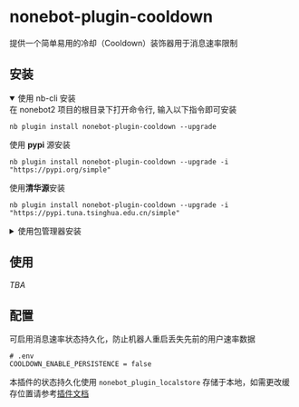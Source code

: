 # nonebot-plugin-cooldown

提供一个简单易用的冷却（Cooldown）装饰器用于消息速率限制

## 安装

<details open>
<summary>使用 nb-cli 安装</summary>
在 nonebot2 项目的根目录下打开命令行, 输入以下指令即可安装

    nb plugin install nonebot-plugin-cooldown --upgrade
使用 **pypi** 源安装

    nb plugin install nonebot-plugin-cooldown --upgrade -i "https://pypi.org/simple"
使用**清华源**安装

    nb plugin install nonebot-plugin-cooldown --upgrade -i "https://pypi.tuna.tsinghua.edu.cn/simple"


</details>

<details>
<summary>使用包管理器安装</summary>
在 nonebot2 项目的插件目录下, 打开命令行, 根据你使用的包管理器, 输入相应的安装命令

<details open>
<summary>uv</summary>

    uv add nonebot-plugin-cooldown
安装仓库 master 分支

    uv add git+https://github.com/MiddleRed/nonebot-plugin-cooldown@master
</details>

<details>
<summary>pdm</summary>

    pdm add nonebot-plugin-cooldown
安装仓库 master 分支

    pdm add git+https://github.com/{owner}/nonebot-plugin-cooldown@master
</details>
<details>
<summary>poetry</summary>

    poetry add nonebot-plugin-cooldown
安装仓库 master 分支

    poetry add git+https://github.com/{owner}/nonebot-plugin-cooldown@master
</details>

打开 nonebot2 项目根目录下的 `pyproject.toml` 文件, 在 `[tool.nonebot]` 部分追加写入

    plugins = ["nonebot_plugin_template"]

</details>

## 使用
*TBA*

## 配置
可启用消息速率状态持久化，防止机器人重启丢失先前的用户速率数据
```
# .env
COOLDOWN_ENABLE_PERSISTENCE = false
```

本插件的状态持久化使用 `nonebot_plugin_localstore` 存储于本地，如需更改缓存位置请参考[插件文档](https://github.com/nonebot/plugin-localstore?tab=readme-ov-file#%E9%85%8D%E7%BD%AE%E9%A1%B9)

